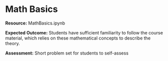 # Math Basics

**Resource:** MathBasics.ipynb

**Expected Outcome:** Students have sufficient familiarity to follow the course material, which relies on these mathematical concepts to describe the theory.

**Assessment:** Short problem set for students to self-assess 
